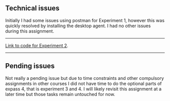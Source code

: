 ## Technical issues
Initially I had some issues using postman for Experiment 1, however this was quickly resolved by installing the desktop agent. I had no other issues during this assignment.
___

[Link to code for Experiment 2](https://github.com/spectraldesign/dat250-sparkjava-counter).

___
## Pending issues
Not really a pending issue but due to time constraints and other compulsory assignments in other courses I did not have time to do the optional parts of expass 4, that is experiment 3 and 4. I will likely revisit this assignment at a later time but those tasks remain untouched for now.